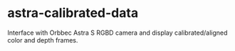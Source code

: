 # astra-calibrated-data
Interface with Orbbec Astra S RGBD camera and display calibrated/aligned color and depth frames.
